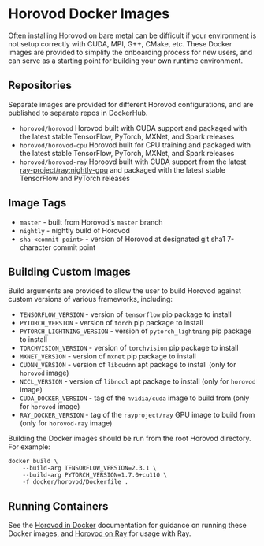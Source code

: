 # Horovod Docker Images

Often installing Horovod on bare metal can be difficult if your environment is not setup
correctly with CUDA, MPI, G++, CMake, etc. These Docker images are provided to simplify
the onboarding process for new users, and can serve as a starting point for building your
own runtime environment.

## Repositories

Separate images are provided for different Horovod configurations, and are published
to separate repos in DockerHub.

* `horovod/horovod` Horovod built with CUDA support and packaged with the latest stable TensorFlow, PyTorch, MXNet, 
  and Spark releases
* `horovod/horovod-cpu` Horovod built for CPU training and packaged with the latest stable TensorFlow, PyTorch, MXNet, 
  and Spark releases
* `horovod/horovod-ray` Horoovd built with CUDA support from the latest 
  [ray-project/ray:nightly-gpu](https://github.com/ray-project/ray) and packaged with the latest stable 
  TensorFlow and PyTorch releases

## Image Tags

* `master` - built from Horovod's `master` branch
* `nightly` - nightly build of Horovod
* `sha-<commit point>` - version of Horovod at designated git sha1 7-character commit point

## Building Custom Images

Build arguments are provided to allow the user to build Horovod against custom versions of various frameworks,
including:

* `TENSORFLOW_VERSION` - version of `tensorflow` pip package to install
* `PYTORCH_VERSION` - version of `torch` pip package to install
* `PYTORCH_LIGHTNING_VERSION` - version of `pytorch_lightning` pip package to install
* `TORCHVISION_VERSION` - version of `torchvision` pip package to install
* `MXNET_VERSION` - version of `mxnet` pip package to install
* `CUDNN_VERSION` - version of `libcudnn` apt package to install (only for `horovod` image)
* `NCCL_VERSION` - version of `libnccl` apt package to install (only for `horovod` image)
* `CUDA_DOCKER_VERSION` - tag of the `nvidia/cuda` image to build from (only for `horovod` image)
* `RAY_DOCKER_VERSION` - tag of the `rayproject/ray` GPU image to build from (only for `horovod-ray` image)

Building the Docker images should be run from the root Horovod directory. For example:

```
docker build \
    --build-arg TENSORFLOW_VERSION=2.3.1 \
    --build-arg PYTORCH_VERSION=1.7.0+cu110 \
    -f docker/horovod/Dockerfile .
```

## Running Containers

See the [Horovod in Docker](../docs/docker.rst) documentation for guidance on running these Docker images, and
[Horovod on Ray](../docs/ray.rst) for usage with Ray.
